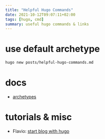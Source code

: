 ```yaml
---
title: "Helpful Hugo Commands"
date: 2021-10-12T09:07:11+02:00
tags: [hugo, cmd]
summary: useful hugo commands & links
---
```



# use default archetype

```zsh
hugo new posts/helpful-hugo-commands.md
```

# docs
- [archetypes](https://gohugo.io/content-management/archetypes/)

# tutorials & misc
- Flavio: [start blog with hugo](https://flaviocopes.com/start-blog-with-hugo/)